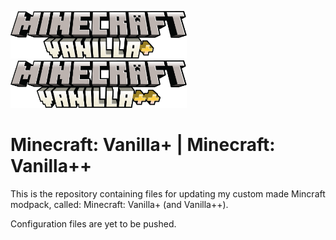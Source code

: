 <p float="left"> 
    <img src="assets/images/Vanilla+.png" alt="Minecraft: Vanilla+" width="282" length="76">
    <img src="assets/images/Vanilla++.png" alt="Minecraft: Vanilla++" width="282" length="76">
</p>

# Minecraft: Vanilla+ | Minecraft: Vanilla++

This is the repository containing files for updating my custom made Mincraft modpack, called: Minecraft: Vanilla+ (and Vanilla++). 

Configuration files are yet to be pushed.